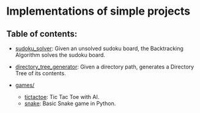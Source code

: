 # Implementations of simple projects

## Table of contents:
- [sudoku_solver](https://github.com/prithviie/mini-projects/tree/master/sudoku_solver): Given an unsolved sudoku board, the Backtracking Algorithm solves the sudoku board.

- [directory_tree_generator](https://github.com/prithviie/mini-projects/tree/master/directory_tree_generator): Given a directory path, generates a Directory Tree of its contents.

- [games/](https://github.com/prithviie/mini-projects/tree/master/games)
  - [tictactoe](https://github.com/prithviie/mini-projects/tree/master/games/tictactoe): Tic Tac Toe with AI.
  - [snake](https://github.com/prithviie/mini-projects/tree/master/games/snake): Basic Snake game in Python.